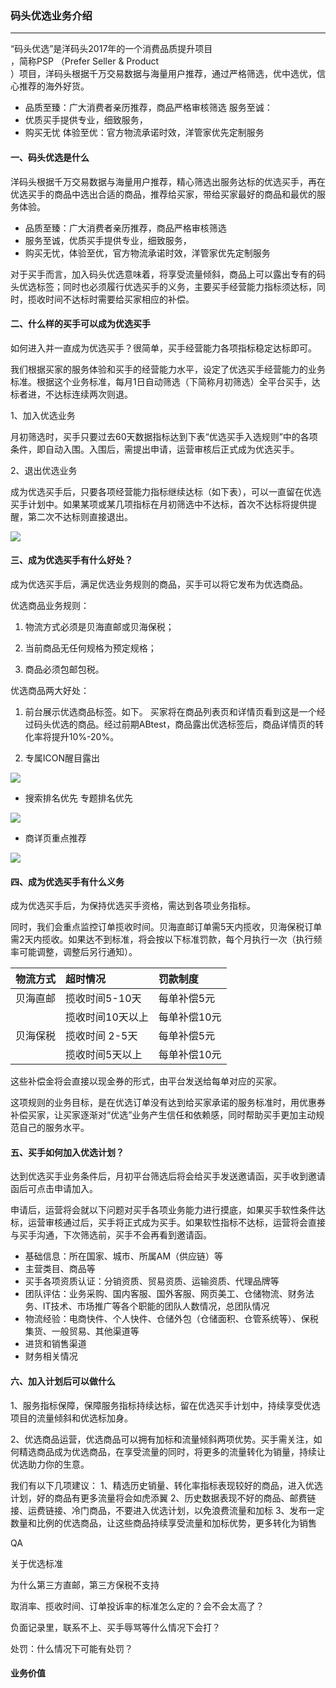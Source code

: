 ### 码头优选业务介绍

---

“码头优选”是洋码头2017年的一个消费品质提升项目  
，简称PSP （Prefer Seller & Product  
）项目，洋码头根据千万交易数据与海量用户推荐，通过严格筛选，优中选优，信心推荐的海外好货。

* 品质至臻：广大消费者亲历推荐，商品严格审核筛选
  服务至诚：
* 优质买手提供专业，细致服务，
* 购买无忧
  体验至优：官方物流承诺时效，洋管家优先定制服务

#### 一、码头优选是什么

洋码头根据千万交易数据与海量用户推荐，精心筛选出服务达标的优选买手，再在优选买手的商品中选出合适的商品，推荐给买家，带给买家最好的商品和最优的服务体验。

* 品质至臻：广大消费者亲历推荐，商品严格审核筛选
* 服务至诚，优质买手提供专业，细致服务，
* 购买无忧，体验至优，官方物流承诺时效，洋管家优先定制服务

对于买手而言，加入码头优选意味着，将享受流量倾斜，商品上可以露出专有的码头优选标签；同时也必须履行优选买手的义务，主要买手经营能力指标须达标，同时，揽收时间不达标时需要给买家相应的补偿。

#### 二、什么样的买手可以成为优选买手

如何进入并一直成为优选买手？很简单，买手经营能力各项指标稳定达标即可。

我们根据买家的服务体验和买手的经营能力水平，设定了优选买手经营能力的业务标准。根据这个业务标准，每月1日自动筛选（下简称月初筛选）全平台买手，达标者进，不达标连续两次则退。

1、加入优选业务

月初筛选时，买手只要过去60天数据指标达到下表“优选买手入选规则”中的各项条件，即自动入围。入围后，需提出申请，运营审核后正式成为优选买手。

2、退出优选业务

成为优选买手后，只要各项经营能力指标继续达标（如下表），可以一直留在优选买手计划中。如果某项或某几项指标在月初筛选中不达标，首次不达标将提供提醒，第二次不达标则直接退出。

![](/pspseller/images/pspseller-rule1.png)

#### 三、成为优选买手有什么好处？

成为优选买手后，满足优选业务规则的商品，买手可以将它发布为优选商品。

优选商品业务规则：

1. 物流方式必须是贝海直邮或贝海保税；

2. 当前商品无任何规格为预定规格；

3. 商品必须包邮包税。

优选商品两大好处：

1. 前台展示优选商品标签。如下。 买家将在商品列表页和详情页看到这是一个经过码头优选的商品。经过前期ABtest，商品露出优选标签后，商品详情页的转化率将提升10%-20%。

2. 专属ICON醒目露出

![](/pspseller/images/pspseller-1.png)

* 搜索排名优先
  专题排名优先

![](/pspseller/images/pspseller-3.png)

* 商详页重点推荐

![](/pspseller/images/pspseller-2.png)

#### 四、成为优选买手有什么义务

成为优选买手后，为保持优选买手资格，需达到各项业务指标。

同时，我们会重点监控订单揽收时间。贝海直邮订单需5天内揽收，贝海保税订单需2天内揽收。如果达不到标准，将会按以下标准罚款，每个月执行一次（执行频率可能调整，调整后另行通知）。

|物流方式 |   超时情况  |  罚款制度|  
| :--- | :--- | :--- |
|贝海直邮  |  揽收时间5-10天 |   每单补偿5元|  
| | 揽收时间10天以上 |   每单补偿10元   |
|  贝海保税   | 揽收时间 2-5天   | 每单补偿5元|  
| | 揽收时间5天以上 |   每单补偿10元|

这些补偿金将会直接以现金券的形式，由平台发送给每单对应的买家。

这项规则的业务目标，是在优选订单没有达到给买家承诺的服务标准时，用优惠券补偿买家，让买家逐渐对“优选”业务产生信任和依赖感，同时帮助买手更加主动规范自己的服务水平。

#### 五、买手如何加入优选计划？

达到优选买手业务条件后，月初平台筛选后将会给买手发送邀请函，买手收到邀请函后可点击申请加入。

申请后，运营将会就以下问题对买手各项业务能力进行摸底，如果买手软性条件达标，运营审核通过后，买手将正式成为买手。如果软性指标不达标，运营将会直接与买手沟通，下次筛选前，买手不会再看到邀请函。

  * 基础信息：所在国家、城市、所属AM（供应链）等
  * 主营类目、商品等
  * 买手各项资质认证：分销资质、贸易资质、运输资质、代理品牌等
  * 团队评估：业务采购、国内客服、国外客服、网页美工、仓储物流、财务法务、IT技术、市场推广等各个职能的团队人数情况，总团队情况
  * 物流经验：电商快件、个人快件、仓储外包（仓储面积、仓管系统等）、保税集货、一般贸易、其他渠道等
  * 进货和销售渠道
  * 财务相关情况

#### 六、加入计划后可以做什么

1、服务指标保障，保障服务指标持续达标，留在优选买手计划中，持续享受优选项目的流量倾斜和优选标加身。
    
2、优选商品运营，优选商品可以拥有加标和流量倾斜两项优势。买手需关注，如何精选商品成为优选商品，在享受流量的同时，将更多的流量转化为销量，持续让优选助力你的生意。

我们有以下几项建议：
1、精选历史销量、转化率指标表现较好的商品，进入优选计划，好的商品有更多流量将会如虎添翼
2、历史数据表现不好的商品、邮费链接、运费链接、冷门商品，不要进入优选计划，以免浪费流量和加标
3、发布一定数量和比例的优选商品，让这些商品持续享受流量和加标优势，更多转化为销售

QA

关于优选标准

为什么第三方直邮，第三方保税不支持

取消率、揽收时间、订单投诉率的标准怎么定的？会不会太高了？

负面记录里，联系不上、买手辱骂等什么情况下会打？

处罚：什么情况下可能有处罚？

#### 业务价值



